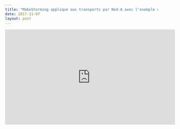 ```yaml
---
title: "MakeStorming appliqué aux transports par Nod-A avec l'exemple de Systra"
date: 2017-11-07
layout: post
---
```


<iframe width="560" height="315" src="https://www.youtube.com/embed/L-6GyKKKjNE" frameborder="0" allowfullscreen></iframe>